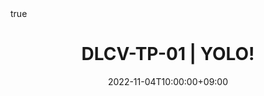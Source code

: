 ---
title: "DLCV-TP-01 | YOLO!"
date: 2022-11-04T10:00:00+09:00
description: ""
summary: ""

draft: false
math: true 
highlight: true
hightlight_languages: ["python","bash"]

authors: ["Claire Labit-Bonis"]

hero: featured.png

tags: ["Teaching"]

menu:
  sidebar:
    name: "01 | YOLO!"
    identifier: dlcv-practical-sessions-02
    parent: dlcv-practical-sessions
    weight: 20
---
